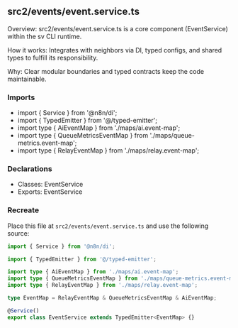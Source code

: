 ## src2/events/event.service.ts

Overview: src2/events/event.service.ts is a core component (EventService) within the sv CLI runtime.

How it works: Integrates with neighbors via DI, typed configs, and shared types to fulfill its responsibility.

Why: Clear modular boundaries and typed contracts keep the code maintainable.

### Imports

- import { Service } from '@n8n/di';
- import { TypedEmitter } from '@/typed-emitter';
- import type { AiEventMap } from './maps/ai.event-map';
- import type { QueueMetricsEventMap } from './maps/queue-metrics.event-map';
- import type { RelayEventMap } from './maps/relay.event-map';

### Declarations

- Classes: EventService
- Exports: EventService

### Recreate

Place this file at `src2/events/event.service.ts` and use the following source:

```ts
import { Service } from '@n8n/di';

import { TypedEmitter } from '@/typed-emitter';

import type { AiEventMap } from './maps/ai.event-map';
import type { QueueMetricsEventMap } from './maps/queue-metrics.event-map';
import type { RelayEventMap } from './maps/relay.event-map';

type EventMap = RelayEventMap & QueueMetricsEventMap & AiEventMap;

@Service()
export class EventService extends TypedEmitter<EventMap> {}

```
